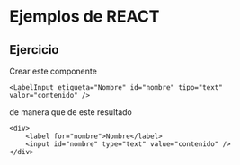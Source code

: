 # Ejemplos de REACT

## Ejercicio

Crear este componente
```
<LabelInput etiqueta="Nombre" id="nombre" tipo="text" valor="contenido" />
```

de manera que de este resultado

```
<div>
    <label for="nombre">Nombre</label>
    <input id="nombre" type="text" value="contenido" />
</div>
```